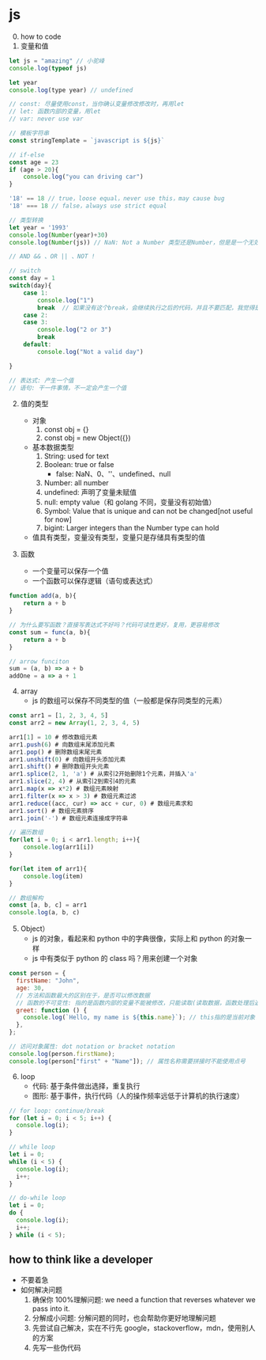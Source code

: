 # js

0. how to code
1. 变量和值

```js
let js = "amazing" // 小驼峰
console.log(typeof js)

let year
console.log(type year) // undefined

// const: 尽量使用const，当你确认变量修改修改时，再用let
// let: 函数内部的变量，用let
// var: never use var

// 模板字符串
const stringTemplate = `javascript is ${js}`

// if-else
const age = 23
if (age > 20){
    console.log("you can driving car")
}

'18' == 18 // true，loose equal，never use this，may cause bug
'18' === 18 // false，always use strict equal

// 类型转换
let year = '1993'
console.log(Number(year)+30)
console.log(Number(js)) // NaN: Not a Number 类型还是Number，但是是一个无效的Number

// AND && 、OR || 、NOT !

// switch
const day = 1
switch(day){
    case 1:
        console.log("1")
        break  // 如果没有这个break，会继续执行之后的代码，并且不要匹配，我觉得是语言层面的bug
    case 2:
    case 3:
        console.log("2 or 3")
        break
    default:
        console.log("Not a valid day")

}

// 表达式: 产生一个值
// 语句: 干一件事情，不一定会产生一个值
```

2. 值的类型

   - 对象
     1. const obj = {}
     2. const obj = new Object({})
   - 基本数据类型
     1. String: used for text
     2. Boolean: true or false
        - false: NaN、0、''、undefined、null
     3. Number: all number
     4. undefined: 声明了变量未赋值
     5. null: empty value（和 golang 不同，变量没有初始值）
     6. Symbol: Value that is unique and can not be changed[not useful for now]
     7. bigint: Larger integers than the Number type can hold
   - 值具有类型，变量没有类型，变量只是存储具有类型的值

3. 函数
   - 一个变量可以保存一个值
   - 一个函数可以保存逻辑（语句或表达式）

```js
function add(a, b){
    return a + b
}

// 为什么要写函数？直接写表达式不好吗？代码可读性更好，复用，更容易修改
const sum = func(a, b){
    return a + b
}

// arrow funciton
sum = (a, b) => a + b
addOne = a => a + 1
```

4. array
   - js 的数组可以保存不同类型的值（一般都是保存同类型的元素）

```js
const arr1 = [1, 2, 3, 4, 5]
const arr2 = new Array(1, 2, 3, 4, 5)

arr1[1] = 10 # 修改数组元素
arr1.push(6) # 向数组末尾添加元素
arr1.pop() # 删除数组末尾元素
arr1.unshift(0) # 向数组开头添加元素
arr1.shift() # 删除数组开头元素
arr1.splice(2, 1, 'a') # 从索引2开始删除1个元素，并插入'a'
arr1.slice(2, 4) # 从索引2到索引4的元素
arr1.map(x => x*2) # 数组元素映射
arr1.filter(x => x > 3) # 数组元素过滤
arr1.reduce((acc, cur) => acc + cur, 0) # 数组元素求和
arr1.sort() # 数组元素排序
arr1.join('-') # 数组元素连接成字符串

// 遍历数组
for(let i = 0; i < arr1.length; i++){
    console.log(arr1[i])
}

for(let item of arr1){
    console.log(item)
}

// 数组解构
const [a, b, c] = arr1
console.log(a, b, c)
```

5. Object）
   - js 的对象，看起来和 python 中的字典很像，实际上和 python 的对象一样
   - js 中有类似于 python 的 class 吗？用来创建一个对象

```js
const person = {
  firstName: "John",
  age: 30,
  // 方法和函数最大的区别在于，是否可以修改数据
  // 函数的不可变性: 指的是函数内部的变量不能被修改，只能读取(读取数据，函数处理后返回全新的数据)
  greet: function () {
    console.log(`Hello, my name is ${this.name}`); // this指的是当前对象
  },
};

// 访问对象属性: dot notation or bracket notation
console.log(person.firstName);
console.log(person["first" + "Name"]); // 属性名称需要拼接时不能使用点号
```

6. loop
   - 代码: 基于条件做出选择，重复执行
   - 图形: 基于事件，执行代码（人的操作频率远低于计算机的执行速度）

```js
// for loop: continue/break
for (let i = 0; i < 5; i++) {
  console.log(i);
}

// while loop
let i = 0;
while (i < 5) {
  console.log(i);
  i++;
}

// do-while loop
let i = 0;
do {
  console.log(i);
  i++;
} while (i < 5);
```

## how to think like a developer

- 不要着急
- 如何解决问题
  1. 确保你 100%理解问题: we need a function that reverses whatever we pass into it.
  2. 分解成小问题: 分解问题的同时，也会帮助你更好地理解问题
  3. 先尝试自己解决，实在不行先 google，stackoverflow，mdn，使用别人的方案
  4. 先写一些伪代码
